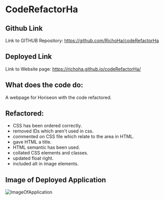 # CodeRefactorHa

##  Github Link
Link to GITHUB Repository:
https://github.com/RichoHa/codeRefactorHa

##  Deployed Link
Link to Website page:
https://richoha.github.io/codeRefactorHa/

##  What does the code do:
A webpage for Horiseon with the code refactored.

##  Refactored:
- CSS has been ordered correctly.
- removed IDs which aren't used in css.
- commented on CSS file which relate to the area in HTML.
- gave HTML a title.
- HTML semantic has been used.
- collated CSS elements and classes.
- updated float right.
- included alt in image elements.

##  Image of Deployed Application
![ImageOfApplication](./Develop/assets/images/webExample.JPG)



